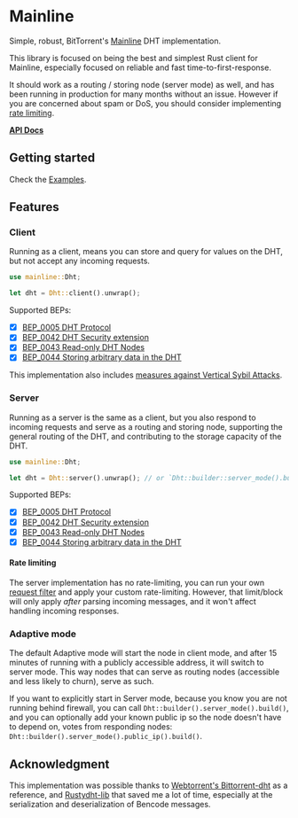 # Mainline

Simple, robust, BitTorrent's [Mainline](https://en.wikipedia.org/wiki/Mainline_DHT) DHT implementation.

This library is focused on being the best and simplest Rust client for Mainline, especially focused on reliable and fast time-to-first-response.

It should work as a routing / storing node (server mode) as well, and has been running in production for many months without an issue. 
However if you are concerned about spam or DoS, you should consider implementing [rate limiting](#rate-limiting).

**[API Docs](https://docs.rs/mainline/latest/mainline/)**

## Getting started

Check the [Examples](https://github.com/Pubky/mainline/tree/main/examples).

## Features

### Client

Running as a client, means you can store and query for values on the DHT, but not accept any incoming requests.

```rust
use mainline::Dht;

let dht = Dht::client().unwrap();
```

Supported BEPs:
- [x] [BEP_0005 DHT Protocol](https://www.bittorrent.org/beps/bep_0005.html)
- [x] [BEP_0042 DHT Security extension](https://www.bittorrent.org/beps/bep_0042.html)
- [x] [BEP_0043 Read-only DHT Nodes](https://www.bittorrent.org/beps/bep_0043.html)
- [x] [BEP_0044 Storing arbitrary data in the DHT](https://www.bittorrent.org/beps/bep_0044.html)

This implementation also includes [measures against Vertical Sybil Attacks](./docs/sybil-resistance.md).

### Server

Running as a server is the same as a client, but you also respond to incoming requests and serve as a routing and storing node, supporting the general routing of the DHT, and contributing to the storage capacity of the DHT.

```rust
use mainline::Dht;

let dht = Dht::server().unwrap(); // or `Dht::builder::server_mode().build();` 
```

Supported BEPs:
- [x] [BEP_0005 DHT Protocol](https://www.bittorrent.org/beps/bep_0005.html)
- [x] [BEP_0042 DHT Security extension](https://www.bittorrent.org/beps/bep_0042.html)
- [x] [BEP_0043 Read-only DHT Nodes](https://www.bittorrent.org/beps/bep_0043.html)
- [x] [BEP_0044 Storing arbitrary data in the DHT](https://www.bittorrent.org/beps/bep_0044.html)

#### Rate limiting

The server implementation has no rate-limiting, you can run your own [request filter](./examples/request_filter.rs) and apply your custom rate-limiting. 
However, that limit/block will only apply _after_ parsing incoming messages, and it won't affect handling incoming responses.

### Adaptive mode

The default Adaptive mode will start the node in client mode, and after 15 minutes of running with a publicly accessible address,
it will switch to server mode. This way nodes that can serve as routing nodes (accessible and less likely to churn), serve as such.

If you want to explicitly start in Server mode, because you know you are not running behind firewall,
you can call `Dht::builder().server_mode().build()`, and you can optionally add your known public ip so the node doesn't have to depend on,
votes from responding nodes: `Dht::builder().server_mode().public_ip().build()`.

## Acknowledgment

This implementation was possible thanks to [Webtorrent's Bittorrent-dht](https://github.com/webtorrent/bittorrent-dht) as a reference, 
and [Rustydht-lib](https://github.com/raptorswing/rustydht-lib) that saved me a lot of time, especially at the serialization and deserialization of Bencode messages.
